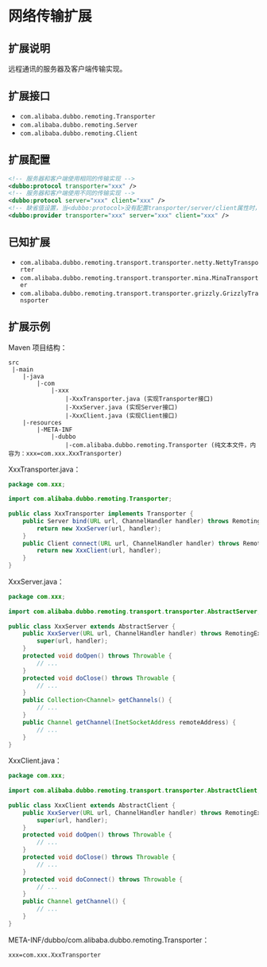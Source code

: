 # 网络传输扩展

## 扩展说明

远程通讯的服务器及客户端传输实现。

## 扩展接口

* `com.alibaba.dubbo.remoting.Transporter`
* `com.alibaba.dubbo.remoting.Server`
* `com.alibaba.dubbo.remoting.Client`

## 扩展配置

```xml
<!-- 服务器和客户端使用相同的传输实现 -->
<dubbo:protocol transporter="xxx" /> 
<!-- 服务器和客户端使用不同的传输实现 -->
<dubbo:protocol server="xxx" client="xxx" /> 
<!-- 缺省值设置，当<dubbo:protocol>没有配置transporter/server/client属性时，使用此配置 -->
<dubbo:provider transporter="xxx" server="xxx" client="xxx" />
```

## 已知扩展

* `com.alibaba.dubbo.remoting.transport.transporter.netty.NettyTransporter`
* `com.alibaba.dubbo.remoting.transport.transporter.mina.MinaTransporter`
* `com.alibaba.dubbo.remoting.transport.transporter.grizzly.GrizzlyTransporter`

## 扩展示例

Maven 项目结构：

```
src
 |-main
    |-java
        |-com
            |-xxx
                |-XxxTransporter.java (实现Transporter接口)
                |-XxxServer.java (实现Server接口)
                |-XxxClient.java (实现Client接口)
    |-resources
        |-META-INF
            |-dubbo
                |-com.alibaba.dubbo.remoting.Transporter (纯文本文件，内容为：xxx=com.xxx.XxxTransporter)
```

XxxTransporter.java：

```java
package com.xxx;
 
import com.alibaba.dubbo.remoting.Transporter;
 
public class XxxTransporter implements Transporter {
    public Server bind(URL url, ChannelHandler handler) throws RemotingException {
        return new XxxServer(url, handler);
    }
    public Client connect(URL url, ChannelHandler handler) throws RemotingException {
        return new XxxClient(url, handler);
    }
}
```

XxxServer.java：

```java
package com.xxx;
 
import com.alibaba.dubbo.remoting.transport.transporter.AbstractServer;
 
public class XxxServer extends AbstractServer {
    public XxxServer(URL url, ChannelHandler handler) throws RemotingException{
        super(url, handler);
    }
    protected void doOpen() throws Throwable {
        // ...
    }
    protected void doClose() throws Throwable {
        // ...
    }
    public Collection<Channel> getChannels() {
        // ...
    }
    public Channel getChannel(InetSocketAddress remoteAddress) {
        // ...
    }
}
```

XxxClient.java：

```java
package com.xxx;
 
import com.alibaba.dubbo.remoting.transport.transporter.AbstractClient;
 
public class XxxClient extends AbstractClient {
    public XxxServer(URL url, ChannelHandler handler) throws RemotingException{
        super(url, handler);
    }
    protected void doOpen() throws Throwable {
        // ...
    }
    protected void doClose() throws Throwable {
        // ...
    }
    protected void doConnect() throws Throwable {
        // ...
    }
    public Channel getChannel() {
        // ...
    }
}
```

META-INF/dubbo/com.alibaba.dubbo.remoting.Transporter：

```properties
xxx=com.xxx.XxxTransporter
```
